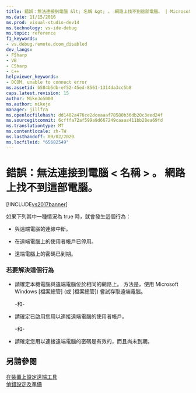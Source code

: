 ```yaml
---
title: 錯誤：無法連接到電腦 &lt; 名稱 &gt; 。 網路上找不到這部電腦。 | Microsoft Docs
ms.date: 11/15/2016
ms.prod: visual-studio-dev14
ms.technology: vs-ide-debug
ms.topic: reference
f1_keywords:
- vs.debug.remote.dcom_disabled
dev_langs:
- FSharp
- VB
- CSharp
- C++
helpviewer_keywords:
- DCOM, unable to connect error
ms.assetid: b584b5db-ef52-45ed-8561-1314da3cc5b8
caps.latest.revision: 15
author: MikeJo5000
ms.author: mikejo
manager: jillfra
ms.openlocfilehash: dd1402a476ce2dceaaaf78580b36db20c3eed24f
ms.sourcegitcommit: 6cfffa72af599a9d667249caaaa411bb28ea69fd
ms.translationtype: MT
ms.contentlocale: zh-TW
ms.lasthandoff: 09/02/2020
ms.locfileid: "65682549"
---
```

# <a name="error-unable-to-connect-to-the-machine-ltnamegt-the-machine-cannot-be-found-on-the-network"></a>錯誤：無法連接到電腦 &lt; 名稱 &gt; 。 網路上找不到這部電腦。
[!INCLUDE[vs2017banner](../includes/vs2017banner.md)]

如果下列其中一種情況為 true 時，就會發生這個行為：  
  
- 與遠端電腦的連線中斷。  
  
- 在遠端電腦上的使用者帳戶已停用。  
  
- 遠端電腦上的密碼已到期。  
  
### <a name="to-resolve-this-behavior"></a>若要解決這個行為  
  
- 請確定本機電腦與遠端電腦位於相同的網路上。 方法是，使用 Microsoft Windows [檔案總管] (或 [檔案總管]) 嘗試存取遠端電腦。  
  
     -和-  
  
- 請確定已啟用您用以連接遠端電腦的使用者帳戶。  
  
     -和-  
  
- 請確定您用以連接遠端電腦的密碼是有效的，而且尚未到期。  
  
## <a name="see-also"></a>另請參閱  
 [在裝置上設定遠端工具](https://msdn.microsoft.com/library/90f45630-0d26-4698-8c1f-63f85a12db9c)   
 [偵錯設定及準備](../debugger/debugger-settings-and-preparation.md)
